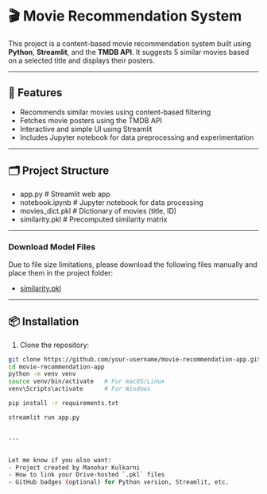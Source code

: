 # 🎬 Movie Recommendation System

This project is a content-based movie recommendation system built using **Python**, **Streamlit**, and the **TMDB API**. It suggests 5 similar movies based on a selected title and displays their posters.

---

## 🚀 Features

- Recommends similar movies using content-based filtering
- Fetches movie posters using the TMDB API
- Interactive and simple UI using Streamlit
- Includes Jupyter notebook for data preprocessing and experimentation

---

## 🗂️ Project Structure

- app.py # Streamlit web app
- notebook.ipynb # Jupyter notebook for data processing
- movies_dict.pkl # Dictionary of movies (title, ID)
- similarity.pkl # Precomputed similarity matrix

---
### Download Model Files

Due to file size limitations, please download the following files manually and place them in the project folder:

- [similarity.pkl](https://drive.google.com/file/d/1Qxne7Pj6r0F88NHBYs0cmsefs8JlfgF4/view?usp=sharing)

---

## 📦 Installation

1. Clone the repository:

```bash
git clone https://github.com/your-username/movie-recommendation-app.git
cd movie-recommendation-app
python -m venv venv
source venv/bin/activate   # For macOS/Linux
venv\Scripts\activate      # For Windows

pip install -r requirements.txt

streamlit run app.py


---


Let me know if you also want:
- Project created by Manohar Kulkarni
- How to link your Drive-hosted `.pkl` files
- GitHub badges (optional) for Python version, Streamlit, etc.
  

